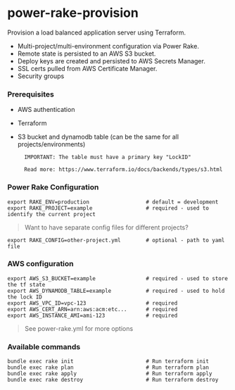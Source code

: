 # power-rake-provision
Provision a load balanced application server using Terraform.

- Multi-project/multi-environment configuration via Power Rake.
- Remote state is persisted to an AWS S3 bucket.
- Deploy keys are created and persisted to AWS Secrets Manager.
- SSL certs pulled from AWS Certificate Manager.
- Security groups 

### Prerequisites 
- AWS authentication
- Terraform
- S3 bucket and dynamodb table (can be the same for all projects/environments)

        IMPORTANT: The table must have a primary key "LockID"
      
        Read more: https://www.terraform.io/docs/backends/types/s3.html

### Power Rake Configuration

```
export RAKE_ENV=production                  # default = development
export RAKE_PROJECT=example                 # required - used to identify the current project
```

> Want to have separate config files for different projects?

```
export RAKE_CONFIG=other-project.yml        # optional - path to yaml file
```

### AWS configuration

```
export AWS_S3_BUCKET=example                # required - used to store the tf state
export AWS_DYNAMODB_TABLE=example           # required - used to hold the lock ID
export AWS_VPC_ID=vpc-123                   # required
export AWS_CERT_ARN=arn:aws:acm:etc...      # required
export AWS_INSTANCE_AMI=ami-123             # required
```

> See power-rake.yml for more options


### Available commands

```
bundle exec rake init                       # Run terraform init
bundle exec rake plan                       # Run terraform plan
bundle exec rake apply                      # Run terraform apply
bundle exec rake destroy                    # Run terraform destroy
```
